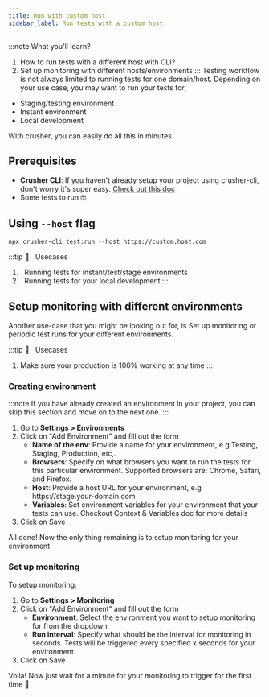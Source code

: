 ```yaml
---
title: Run with custom host
sidebar_label: Run tests with a custom host
---
```


:::note What you'll learn?

1. How to run tests with a different host with CLI?
2. Set up monitoring with different hosts/environments
:::
   Testing workflow is not always limited to running tests for one domain/host. Depending on your use case, you may want to run your tests for,

- Staging/testing environment
- Instant environment
- Local development

With crusher, you can easily do all this in minutes

## Prerequisites

- **Crusher CLI**: If you haven't already setup your project using crusher-cli, don't worry it's super easy. [Check out this doc](using-cli-in-project)
- Some tests to run 🤓

## Using `--host` flag

```shell
npx crusher-cli test:run --host https://custom.host.com
```

:::tip 🦖 &nbsp;&nbsp;Usecases

1. &nbsp; Running tests for instant/test/stage environments
2. &nbsp; Running tests for your local development
   :::

## Setup monitoring with different environments

Another use-case that you might be looking out for, is Set up monitoring or periodic test runs for your different environments.

:::tip 🦖 &nbsp;&nbsp;Usecases

1. Make sure your production is 100% working at any time
   :::

### Creating environment

:::note
If you have already created an environment in your project, you can skip this section and move on to the next one.
:::

<ol style={{ marginTop: '14px' }}>
  <li>
    Go to <b>Settings > Environments</b>
  </li>
  <li>
    Click on "Add Environment" and fill out the form
    <ul>
      <li>
        <b>Name of the env</b>: Provide a name for your environment, e.g Testing, Staging, Production, etc,.
      </li>
      <li>
        <b>Browsers</b>: Specify on what browsers you want to run the tests for this particular environment. Supported
        browsers are: Chrome, Safari, and Firefox.
      </li>
      <li>
        <b>Host</b>: Provide a host URL for your environment, e.g https://stage.your-domain.com
      </li>
      <li>
        <b>Variables</b>: Set environment variables for your environment that your tests can use. Checkout Context &
        Variables doc for more details
      </li>
    </ul>
  </li>
  <li>Click on Save</li>
</ol>
All done! Now the only thing remaining is to setup monitoring for your environment

### Set up monitoring

To setup monitoring:

<ol style={{ marginTop: '14px' }}>
  <li>
    Go to <b>Settings > Monitoring</b>
  </li>
  <li>
    Click on "Add Environment" and fill out the form
    <ul>
      <li>
        <b>Environment</b>: Select the environment you want to setup monitoring for from the dropdown
      </li>
      <li>
        <b>Run interval</b>: Specify what should be the interval for monitoring in seconds. Tests will be triggered
        every specified x seconds for your environment.
      </li>
    </ul>
  </li>
  <li>Click on Save</li>
</ol>

Voila! Now just wait for a minute for your monitoring to trigger for the first time 🚀
